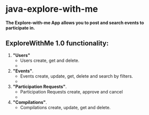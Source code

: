 # java-explore-with-me
**The Explore-with-me App 
allows you to post and search events to participate in.**

## ExploreWithMe 1.0 functionality:
1. **"Users"**
    * Users create, get and delete.
    *
2. **"Events"**.
    * Events create, update, get, delete and search by filters.
    *
3. **"Participation Requests"**.
    * Participation Requests create, approve and cancel
    *
4. **"Compilations"**.
    * Compilations create, update, get and delete.